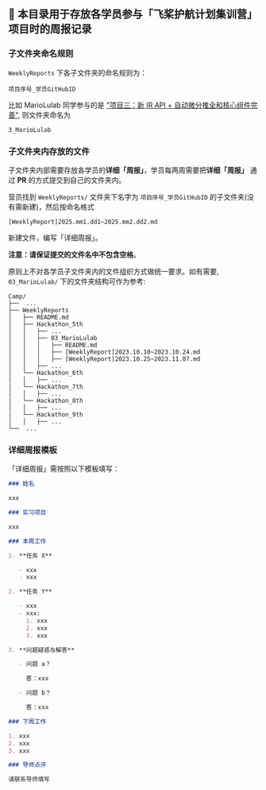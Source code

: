 ## 🌱 本目录用于存放各学员参与「飞桨护航计划集训营」项目时的周报记录

### 子文件夹命名规则

`WeeklyReports` 下各子文件夹的命名规则为：

```
项目序号_学员GitHubID
```

比如 MarioLulab 同学参与的是 ["项目三：新 IR API + 自动微分推全和核心组件完善"](https://github.com/PaddlePaddle/community/blob/master/hackathon/hackathon_5th/%E3%80%90PaddlePaddle%20Hackathon%205th%E3%80%91%E9%A3%9E%E6%A1%A8%E6%8A%A4%E8%88%AA%E8%AE%A1%E5%88%92%E9%9B%86%E8%AE%AD%E8%90%A5%E9%A1%B9%E7%9B%AE%E5%90%88%E9%9B%86.md#%E9%A1%B9%E7%9B%AE%E4%B8%89%E6%96%B0-ir-api--%E8%87%AA%E5%8A%A8%E5%BE%AE%E5%88%86%E6%8E%A8%E5%85%A8%E5%92%8C%E6%A0%B8%E5%BF%83%E7%BB%84%E4%BB%B6%E5%AE%8C%E5%96%84), 则文件夹命名为

```
3_MarioLulab
```

### 子文件夹内存放的文件

子文件夹内部需要存放各学员的**详细「周报」**，学员每两周需要把**详细「周报」** 通过 **PR** 的方式提交到自己的文件夹内。

营员找到 `WeeklyReports/` 文件夹下名字为 `项目序号_学员GitHubID` 的子文件夹(没有需新建)，然后按命名格式

```
[WeeklyReport]2025.mm1.dd1~2025.mm2.dd2.md
```

新建文件，编写「详细周报」。

**注意：请保证提交的文件名中不包含空格**。

原则上不对各学员子文件夹内的文件组织方式做统一要求。如有需要, `03_MarioLulab/` 下的文件夹结构可作为参考:

```
Camp/
├──  ...
├── WeeklyReports
│   ├── README.md
│   ├── Hackathon_5th
│   │   ├── ...
│   │   ├── 03_MarioLulab
│   │   │   ├── README.md
│   │   │   ├── [WeeklyReport]2023.10.10~2023.10.24.md
│   │   │   ├── [WeeklyReport]2023.10.25~2023.11.07.md
│   │   ├── ...
│   └── Hackathon_6th
│   │   ├── ...
|   └── Hackathon_7th
│   │   ├── ...
|   └── Hackathon_8th
│   │   ├── ...
|   └── Hackathon_9th
│   │   ├── ...
└──  ...
```

### 详细周报模板

「详细周报」需按照以下模板填写：

```markdown
### 姓名

xxx

### 实习项目

xxx

### 本周工作

1. **任务 X**

   - xxx
   - xxx

2. **任务 Y**

   - xxx
   - xxx:
     1. xxx
     2. xxx
     3. xxx

3. **问题疑惑与解答**

   - 问题 a？

     答：xxx

   - 问题 b？

     答：xxx

### 下周工作

1. xxx
2. xxx
3. xxx

### 导师点评

请联系导师填写
```
